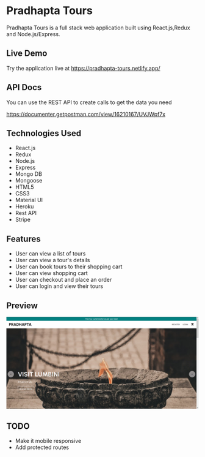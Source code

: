 # Pradhapta Tours

Pradhapta Tours is a full stack web application built using React.js,Redux and Node.js/Express.

## Live Demo

Try the application live at https://pradhapta-tours.netlify.app/

## API Docs

You can use the REST API to create calls to get the data you need

https://documenter.getpostman.com/view/16210167/UVJWpf7x

## Technologies Used

- React.js
- Redux
- Node.js
- Express
- Mongo DB
- Mongoose
- HTML5
- CSS3
- Material UI
- Heroku
- Rest API
- Stripe

## Features

- User can view a list of tours
- User can view a tour's details
- User can book tours to their shopping cart
- User can view shopping cart
- User can checkout and place an order
- User can login and view their tours

## Preview

![pradhapta-preview](./client/public/pradhapta-preview.png)

## TODO

- Make it mobile responsive
- Add protected routes
